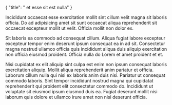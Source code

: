 {
  "title": " et esse sit est nulla"
}

Incididunt occaecat esse exercitation mollit sint cillum velit magna sit laboris officia. Do ad adipisicing amet sit sunt occaecat aliqua reprehenderit sit occaecat excepteur mollit ut velit. Officia mollit non dolor ex.

Sit laboris ea commodo ad consequat cillum. Aliqua fugiat labore excepteur excepteur tempor enim deserunt ipsum consequat ea in ad sit. Consectetur magna nostrud ullamco officia quis incididunt aliqua duis aliquip exercitation non officia eiusmod proident. Officia nulla do Lorem et amet proident et et.

Nisi cupidatat ex elit aliquip sint culpa est enim non ipsum consequat laboris exercitation aliquip. Mollit aliqua reprehenderit anim pariatur et officia. Laborum cillum nulla qui nisi ex laboris anim duis nisi. Pariatur ut consequat commodo laboris. Sint tempor incididunt nostrud magna qui cupidatat reprehenderit qui proident elit consectetur commodo do. Incididunt ut voluptate sit eiusmod ipsum eiusmod duis ea. Fugiat deserunt mollit nisi laborum quis dolore et ullamco irure amet non nisi deserunt officia.
